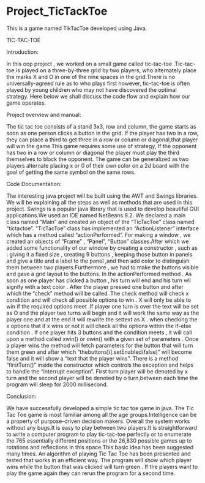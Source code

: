 # Project_TicTackToe
This is a game named TikTacToe developed using Java. 


TIC-TAC-TOE

Introduction:

In this oop project , we worked on a small game called tic-tac-toe .Tic-tac-toe is played on a three-by-three grid by two players, who alternately place the marks X and O in one of the nine spaces in the grid.There is no universally-agreed rule as to who plays first however,  tic-tac-toe is often played by young children who may not have discovered the optimal strategy. Here below we shall discuss the code flow and explain how our game operates. 

Project overview and manual:

The tic tac toe consists of a stand 3x3, row and column, the game starts as soon as  one person clicks a  button  in the grid. If the player has two in a row, they can place a third to get three in a row or column or diagonal,that player will win the game.This game requires some use of strategy, If the opponent has two in a row or column or diagonal the player must play the third themselves to block the opponent. The game can be generalized as two players alternate placing x or 0 of their own color on a 2d board with the goal of getting the same symbol on the same rows. 

Code Documentation:

The interesting java project will be built using the AWT and Swings libraries. We will be explaining all the steps as well as methods that are used in this project. Swings is a popular java library that is used to develop beautiful GUI applications.We used an IDE named NetBeans 8.2.
We declared a main class named “Main” and created an object of the “TicTacToe” class named “tictactoe”. “TicTacToe” class has implemented an “ActionListener” interface which has a method called “actionPerformed”. For making a window , we created an objects of “Frame” , “Panel”, “Button” classes.After which  we added some functionality of our window by creating a constructor , such as : giving it a fixed size , creating 9 buttons , keeping those button in panels and give a title and a label  to the panel ,and then add color to distinguish them between two players.Furthermore , we had to make the buttons visible and gave a grid layout to the buttons. In the actionPerformed method . As soon as  one player has clicked a button , his turn will end and his turn wll signify with a text color . After the player pressed one button and after which the “check” method will be called .The check method will check x condition and will check all possible options to win . X will only be able to win if the required options meet .If player one turn is over the text will be set as O and the player two turns will begin and it will work the same way as the player one  and at the end it will rewrite the settext as X . when checking the x options that  if x wins or not  it will check all the options within the if-else condition . If one player hits 3 buttons and the  condition meets , it will call upon a method called xwin() or owin() with a given set of parameters . Once a player wins the method will fetch parameters for the button that will turn them green and after which “thebuttons[i].setEnabled(false)” will become false  and it will show a “text that the player wins”.
There is a method “firstTurn()” inside the constructor which controls the exception and helps to handle the “interrupt exception”. First turn player will be denoted by x turn and the second player will be denoted by o turn,between each time the program will sleep for 2000 millisecond.


Conclusion: 

We have successfully developed a simple tic tac toe game in java. The Tic Tac Toe game is most familiar among all the age groups.Intelligence can be a property of purpose-driven decision makers.  Overall the system works without any bugs.It is easy to play between two players.It is straightforward to write a computer program to play tic-tac-toe perfectly or to enumerate the 765 essentially different positions  or the 26,830 possible games up to rotations and reflections in this space.This basic idea has been suggested many times. An algorithm of playing Tic Tac Toe has been presented and tested that works in an efficient way. The program will show which player wins while the button that was clicked will turn green . If the players want to play the game again they can rerun the program for a second time.

